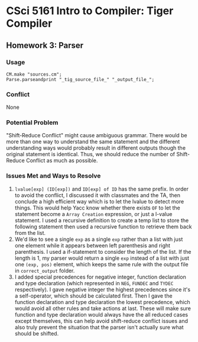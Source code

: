 # CSci 5161 Intro to Compiler: Tiger Compiler

## Homework 3: Parser
### Usage
```
CM.make "sources.cm";
Parse.parseandprint "_tig_source_file_" "_output_file_";

```

### Conflict
None

### Potential Problem
"Shift-Reduce Conflict" might cause ambiguous grammar. There would be more than one way to understand the same statement and the different understanding ways would probably result in different outputs though the original statement is identical. Thus, we should reduce the number of Shift-Reduce Conflict as much as possible.

### Issues Met and Ways to Resolve
1. `lvalue[exp] (ID[exp])` and `ID[exp] of ID` has the same prefix. In order to avoid the conflict, I discussed it with classmates and the TA, then conclude a high efficient way which is to let the lvalue to detect more things. This would help Yacc know whether there exists `OF` to let the statement become a `Array Creation` expression, or just a l-value statement. I used a recursive definition to create a temp list to store the following statement then used a recursive function to retrieve them back from the list.
2. We'd like to see a single `exp` as a single `exp` rather than a list with just one element while it appears between left parenthesis and right parenthesis. I used a if-statement to consider the length of the list. If the length is 1, my parser would return a single `exp` instead of a list with just one `(exp, pos)` element, which keeps the same rule with the output file in `correct_output` folder.
3. I added special precedences for negative integer, function declaration and type declaration (which represented in `NEG`, `FUNDEC` and `TYDEC` respectively). I gave negative integer the highest precedences since it's a self-operator, which should be calculated first. Then I gave the function declaration and type declaration the lowest precedence, which would avoid all other rules and take actions at last. These will make sure function and type declaration would always have the all reduced cases except themselves, this can help avoid shift-reduce conflict issues and also truly prevent the situation that the parser isn't actually sure what should be shifted.
